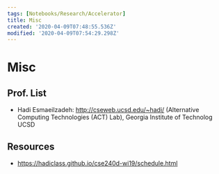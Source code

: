 ```yaml
---
tags: [Notebooks/Research/Accelerator]
title: Misc
created: '2020-04-09T07:48:55.536Z'
modified: '2020-04-09T07:54:29.298Z'
---
```


# Misc

## Prof. List

- Hadi Esmaeilzadeh: http://cseweb.ucsd.edu/~hadi/
  (Alternative Computing Technologies (ACT) Lab),  Georgia Institute of Technolog
  UCSD

## Resources

- https://hadiclass.github.io/cse240d-wi19/schedule.html

